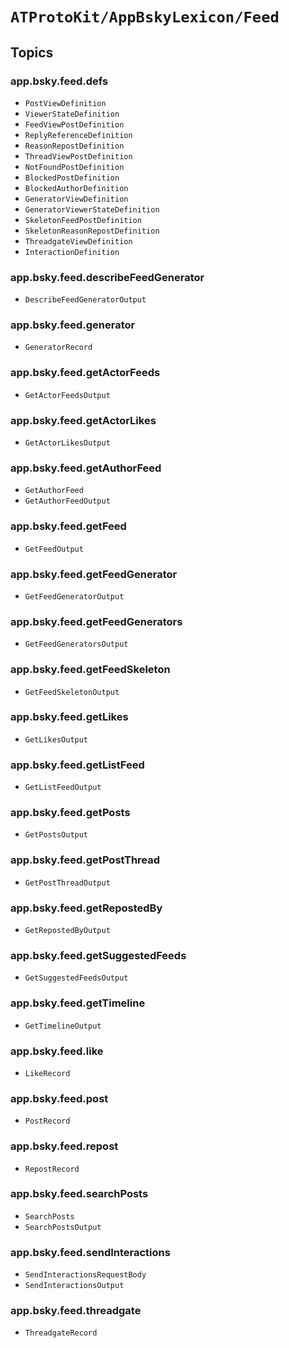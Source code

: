 # ``ATProtoKit/AppBskyLexicon/Feed``

## Topics

### app.bsky.feed.defs

- ``PostViewDefinition``
- ``ViewerStateDefinition``
- ``FeedViewPostDefinition``
- ``ReplyReferenceDefinition``
- ``ReasonRepostDefinition``
- ``ThreadViewPostDefinition``
- ``NotFoundPostDefinition``
- ``BlockedPostDefinition``
- ``BlockedAuthorDefinition``
- ``GeneratorViewDefinition``
- ``GeneratorViewerStateDefinition``
- ``SkeletonFeedPostDefinition``
- ``SkeletonReasonRepostDefinition``
- ``ThreadgateViewDefinition``
- ``InteractionDefinition``

### app.bsky.feed.describeFeedGenerator

- ``DescribeFeedGeneratorOutput``

### app.bsky.feed.generator

- ``GeneratorRecord``

### app.bsky.feed.getActorFeeds

- ``GetActorFeedsOutput``

### app.bsky.feed.getActorLikes

- ``GetActorLikesOutput``

### app.bsky.feed.getAuthorFeed

- ``GetAuthorFeed``
- ``GetAuthorFeedOutput``

### app.bsky.feed.getFeed

- ``GetFeedOutput``

### app.bsky.feed.getFeedGenerator

- ``GetFeedGeneratorOutput``

### app.bsky.feed.getFeedGenerators

- ``GetFeedGeneratorsOutput``

### app.bsky.feed.getFeedSkeleton

- ``GetFeedSkeletonOutput``

### app.bsky.feed.getLikes

- ``GetLikesOutput``

### app.bsky.feed.getListFeed

- ``GetListFeedOutput``

### app.bsky.feed.getPosts

- ``GetPostsOutput``

### app.bsky.feed.getPostThread

- ``GetPostThreadOutput``

### app.bsky.feed.getRepostedBy

- ``GetRepostedByOutput``

### app.bsky.feed.getSuggestedFeeds

- ``GetSuggestedFeedsOutput``

### app.bsky.feed.getTimeline

- ``GetTimelineOutput``

### app.bsky.feed.like

- ``LikeRecord``

### app.bsky.feed.post

- ``PostRecord``

### app.bsky.feed.repost

- ``RepostRecord``

### app.bsky.feed.searchPosts

- ``SearchPosts``
- ``SearchPostsOutput``

### app.bsky.feed.sendInteractions

- ``SendInteractionsRequestBody``
- ``SendInteractionsOutput``

### app.bsky.feed.threadgate

- ``ThreadgateRecord``
